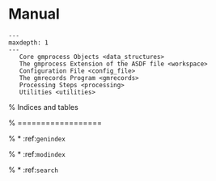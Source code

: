 # Manual

```{toctree}
---
maxdepth: 1
---
   Core gmprocess Objects <data_structures>
   The gmprocess Extension of the ASDF file <workspace>
   Configuration File <config_file>
   The gmrecords Program <gmrecords>
   Processing Steps <processing>
   Utilities <utilities>
```

% Indices and tables

% ==================

% * :ref:`genindex`

% * :ref:`modindex`

% * :ref:`search`